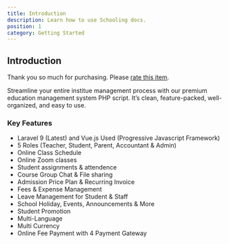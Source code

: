 ```yaml
---
title: Introduction
description: Learn how to use Schooling docs.
position: 1
category: Getting Started
---
```


<!--more-->

## Introduction

Thank you so much for purchasing. Please [rate this item](https://codecanyon.net/downloads).

Streamline your entire institue management process with our premium education management system PHP script. It’s clean, feature-packed, well-organized, and easy to use.

### Key Features

- Laravel 9 (Latest) and Vue.js Used (Progressive Javascript Framework)
- 5 Roles (Teacher, Student, Parent, Accountant & Admin)
- Online Class Schedule
- Online Zoom classes
- Student assignments & attendence
- Course Group Chat & File sharing
- Admission Price Plan & Recurring Invoice
- Fees & Expense Management
- Leave Management for Student & Staff
- School Holiday, Events, Announcements & More
- Student Promotion
- Multi-Language
- Multi Currency
- Online Fee Payment with 4 Payment Gateway
